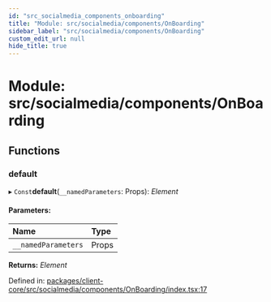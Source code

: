 ```yaml
---
id: "src_socialmedia_components_onboarding"
title: "Module: src/socialmedia/components/OnBoarding"
sidebar_label: "src/socialmedia/components/OnBoarding"
custom_edit_url: null
hide_title: true
---
```


# Module: src/socialmedia/components/OnBoarding

## Functions

### default

▸ `Const`**default**(`__namedParameters`: Props): *Element*

#### Parameters:

Name | Type |
:------ | :------ |
`__namedParameters` | Props |

**Returns:** *Element*

Defined in: [packages/client-core/src/socialmedia/components/OnBoarding/index.tsx:17](https://github.com/xr3ngine/xr3ngine/blob/77d12cea0/packages/client-core/src/socialmedia/components/OnBoarding/index.tsx#L17)
